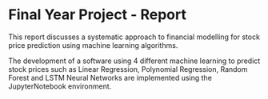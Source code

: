 # Final Year Project - Report

This report discusses a systematic approach to financial modelling for stock price prediction using machine learning algorithms.


The development of a software using 4 different machine learning to predict stock prices such as Linear Regression, Polynomial Regression, Random Forest and LSTM Neural Networks are implemented using the JupyterNotebook environment.
